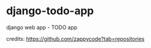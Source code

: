 # django-todo-app

django web app - TODO app 

credits:
https://github.com/zappycode?tab=repositories
